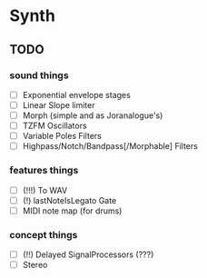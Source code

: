 # Synth

## TODO
### sound things
- [ ] Exponential envelope stages
- [ ] Linear Slope limiter
- [ ] Morph (simple and as Joranalogue's)
- [ ] TZFM Oscillators
- [ ] Variable Poles Filters
- [ ] Highpass/Notch/Bandpass\[/Morphable] Filters
### features things
- [ ] (!!!) To WAV
- [ ] (!) lastNoteIsLegato Gate
- [ ] MIDI note map (for drums)
### concept things
- [ ] (!!) Delayed SignalProcessors (???)
- [ ] Stereo
